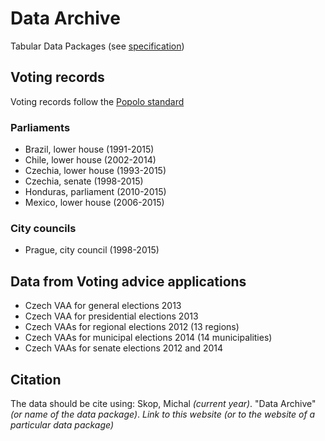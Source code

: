 # Data Archive
Tabular Data Packages (see [specification](http://data.okfn.org/doc/tabular-data-package))

## Voting records
Voting records follow the [Popolo standard](http://www.popoloproject.com)

### Parliaments
* Brazil, lower house (1991-2015)
* Chile, lower house (2002-2014)
* Czechia, lower house (1993-2015)
* Czechia, senate (1998-2015)
* Honduras, parliament (2010-2015)
* Mexico, lower house (2006-2015)

### City councils
* Prague, city council (1998-2015)
 
## Data from Voting advice applications
* Czech VAA for general elections 2013
* Czech VAA for presidential elections 2013
* Czech VAAs for regional elections 2012 (13 regions)
* Czech VAAs for municipal elections 2014 (14 municipalities)
* Czech VAAs for senate elections 2012 and 2014

## Citation
The data should be cite using:
Skop, Michal *(current year)*. "Data Archive" *(or name of the data package)*. *Link to this website (or to the website of a particular data package)*
